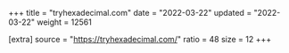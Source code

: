 +++
title = "tryhexadecimal.com"
date = "2022-03-22"
updated = "2022-03-22"
weight = 12561

[extra]
source = "https://tryhexadecimal.com/"
ratio = 48
size = 12
+++
